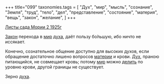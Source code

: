 +++
title="099"
taxonomies.tags = [
 "Дух",
 "мир",
 "мысль",
 "сознание",
 "Земля",
 "труд",
 "тело",
 "дел",
 "представление",
 "состояние",
 "материя",
 "вещь",
 "закон",
 "желание",
]
+++

[Листы сада Мории 2 1925г](/agni/1925)

[Закон](/tags/закон) перехода в [мир](/tags/мир) [духа](/tags/Дух), даёт пользу бо́льшую, ибо ничто не иссякает.   

Конечно, сознательное общение доступно для высоких духов, если обращение достаточно лишено вопросов [материи](/tags/материя) и крови. [Дух](/tags/Дух), праною питающийся, не совмещает кровь; потому [мир](/tags/мир) можно [делить](/tags/дел) по уровню крови, другой границы не существует.   

Зерно [духа](/tags/Дух).   

   

